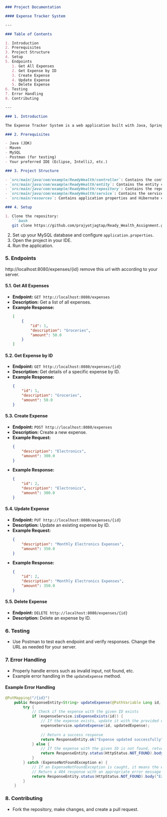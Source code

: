 
```markdown
### Project Documentation

#### Expense Tracker System

---

### Table of Contents

1. Introduction
2. Prerequisites
3. Project Structure
4. Setup
5. Endpoints
   1. Get All Expenses
   2. Get Expense by ID
   3. Create Expense
   4. Update Expense
   5. Delete Expense
6. Testing
7. Error Handling
8. Contributing

---

### 1. Introduction

The Expense Tracker System is a web application built with Java, Spring Boot, and Hibernate. It provides CRUD operations for managing expenses.

### 2. Prerequisites

- Java (JDK)
- Maven
- MySQL
- Postman (for testing)
- Your preferred IDE (Eclipse, IntelliJ, etc.)

### 3. Project Structure

- `src/main/java/com/example/ReadyWealth/controller`: Contains the controllers.
- `src/main/java/com/example/ReadyWealth/entity`: Contains the entity classes.
- `src/main/java/com/example/ReadyWealth/repository`: Contains the repositories.
- `src/main/java/com/example/ReadyWealth/service`: Contains the services.
- `src/main/resources`: Contains application properties and Hibernate configuration.

### 4. Setup

1. Clone the repository:
   ```bash
   git clone https://github.com/prajyotjagtap/Ready_Wealth_Assignment.git
   ```
2. Set up your MySQL database and configure `application.properties`.
3. Open the project in your IDE.
4. Run the application.

### 5. Endpoints

http://localhost:8080/expenses/{id} remove this url with according to your server.

#### 5.1. Get All Expenses

- **Endpoint:** `GET http://localhost:8080/expenses`
- **Description:** Get a list of all expenses.
- **Example Response:**
  ```json
  [
      {
          "id": 1,
          "description": "Groceries",
          "amount": 50.0
      }
  ]
  ```

#### 5.2. Get Expense by ID

- **Endpoint:** `GET http://localhost:8080/expenses/{id}`
- **Description:** Get details of a specific expense by ID.
- **Example Response:**
  ```json
  {
      "id": 1,
      "description": "Groceries",
      "amount": 50.0
  }
  ```

#### 5.3. Create Expense

- **Endpoint:** `POST http://localhost:8080/expenses`
- **Description:** Create a new expense.
- **Example Request:**
  ```json
  {
      "description": "Electronics",
      "amount": 300.0
  }
  ```
- **Example Response:**
  ```json
  {
      "id": 2,
      "description": "Electronics",
      "amount": 300.0
  }
  ```

#### 5.4. Update Expense

- **Endpoint:** `PUT http://localhost:8080/expenses/{id}`
- **Description:** Update an existing expense by ID.
- **Example Request:**
  ```json
  {
      "description": "Monthly Electronics Expenses",
      "amount": 350.0
  }
  ```
- **Example Response:**
  ```json
  {
      "id": 2,
      "description": "Monthly Electronics Expenses",
      "amount": 350.0
  }
  ```

#### 5.5. Delete Expense

- **Endpoint:** `DELETE http://localhost:8080/expenses/{id}`
- **Description:** Delete an expense by ID.

### 6. Testing

- Use Postman to test each endpoint and verify responses. Change the URL as needed for your server.

### 7. Error Handling

- Properly handle errors such as invalid input, not found, etc.
- Example error handling in the `updateExpense` method.

#### Example Error Handling

```java
@PutMapping("/{id}")
    public ResponseEntity<String> updateExpense(@PathVariable Long id, @RequestBody Expense updatedExpense) {
        try {
            // Check if the expense with the given ID exists
            if (expenseService.isExpenseExists(id)) {
                // If the expense exists, update it with the provided data
                expenseService.updateExpense(id, updatedExpense);
                
                // Return a success response
                return ResponseEntity.ok("Expense updated successfully");
            } else {
                // If the expense with the given ID is not found, return a 404 response with an error message
                return ResponseEntity.status(HttpStatus.NOT_FOUND).body("Expense not found with ID " + id);
            }
        } catch (ExpenseNotFoundException e) {
            // If an ExpenseNotFoundException is caught, it means the expense with the given ID is not found
            // Return a 404 response with an appropriate error message
            return ResponseEntity.status(HttpStatus.NOT_FOUND).body("Expense not found with ID " + id);
        }
    }
```

### 8. Contributing

- Fork the repository, make changes, and create a pull request.

```
